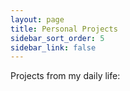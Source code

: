 ```yaml
---
layout: page
title: Personal Projects
sidebar_sort_order: 5
sidebar_link: false
---
```

<p>
Projects from my daily life:
</p>

<!-- {% for post in site.posts %}
  <article>
    <h2>
      <a href="{{ post.url }}">
        {{ post.title }}
      </a>
    </h2>
    <time datetime="{{ post.date | date: "%Y-%m-%d" }}">{{ post.date | date_to_long_string }}</time>
  </article>
{% endfor %} -->